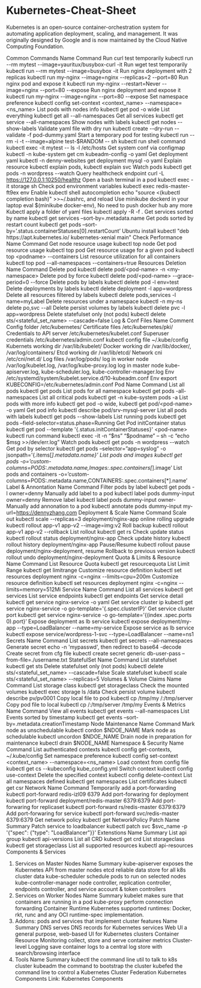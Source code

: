 # Kubernetes-Cheat-Sheet
Kubernetes is an open-source container-orchestration system for automating application deployment, scaling, and management. It was originally designed by Google and is now maintained by the Cloud Native Computing Foundation.

Common Commands
Name	Command
Run curl test temporarily	kubectl run --rm mytest --image=yauritux/busybox-curl -it
Run wget test temporarily	kubectl run --rm mytest --image=busybox -it
Run nginx deployment with 2 replicas	kubectl run my-nginx --image=nginx --replicas=2 --port=80
Run nginx pod and expose it	kubectl run my-nginx --restart=Never --image=nginx --port=80 --expose
Run nginx deployment and expose it	kubectl run my-nginx --image=nginx --port=80 --expose
Set namespace preference	kubectl config set-context <context_name> --namespace=<ns_name>
List pods with nodes info	kubectl get pod -o wide
List everything	kubectl get all --all-namespaces
Get all services	kubectl get service --all-namespaces
Show nodes with labels	kubectl get nodes --show-labels
Validate yaml file with dry run	kubectl create --dry-run --validate -f pod-dummy.yaml
Start a temporary pod for testing	kubectl run --rm -i -t --image=alpine test-$RANDOM -- sh
kubectl run shell command	kubectl exec -it mytest -- ls -l /etc/hosts
Get system conf via configmap	kubectl -n kube-system get cm kubeadm-config -o yaml
Get deployment yaml	kubectl -n denny-websites get deployment mysql -o yaml
Explain resource	kubectl explain pods, kubectl explain svc
Watch pods	kubectl get pods -n wordpress --watch
Query healthcheck endpoint	curl -L https://127.0.0.1:10250/healthz
Open a bash terminal in a pod	kubectl exec -it storage sh
Check pod environment variables	kubectl exec redis-master-ft9ex env
Enable kubectl shell autocompletion	echo "source <(kubectl completion bash)" >>~/.bashrc, and reload
Use minikube dockerd in your laptop	eval $(minikube docker-env), No need to push docker hub any more
Kubectl apply a folder of yaml files	kubectl apply -R -f .
Get services sorted by name	kubectl get services –sort-by=.metadata.name
Get pods sorted by restart count	kubectl get pods –sort-by=’.status.containerStatuses[0].restartCount’
Ubuntu install kubectl	"deb https://apt.kubernetes.io/ kubernetes-xenial main"
Check Performance
Name	Command
Get node resource usage	kubectl top node
Get pod resource usage	kubectl top pod
Get resource usage for a given pod	kubectl top <podname> --containers
List resource utilization for all containers	kubectl top pod --all-namespaces --containers=true
Resources Deletion
Name	Command
Delete pod	kubectl delete pod/<pod-name> -n <my-namespace>
Delete pod by force	kubectl delete pod/<pod-name> --grace-period=0 --force
Delete pods by labels	kubectl delete pod -l env=test
Delete deployments by labels	kubectl delete deployment -l app=wordpress
Delete all resources filtered by labels	kubectl delete pods,services -l name=myLabel
Delete resources under a namespace	kubectl -n my-ns delete po,svc --all
Delete persist volumes by labels	kubectl delete pvc -l app=wordpress
Delete statefulset only (not pods)	kubectl delete sts/<stateful_set_name> --cascade=false
Log & Conf Files
Name	Comment
Config folder	/etc/kubernetes/
Certificate files	/etc/kubernetes/pki/
Credentials to API server	/etc/kubernetes/kubelet.conf
Superuser credentials	/etc/kubernetes/admin.conf
kubectl config file	~/.kube/config
Kubernets working dir	/var/lib/kubelet/
Docker working dir	/var/lib/docker/, /var/log/containers/
Etcd working dir	/var/lib/etcd/
Network cni	/etc/cni/net.d/
Log files	/var/log/pods/
log in worker node	/var/log/kubelet.log, /var/log/kube-proxy.log
log in master node	kube-apiserver.log, kube-scheduler.log, kube-controller-manager.log
Env	/etc/systemd/system/kubelet.service.d/10-kubeadm.conf
Env	export KUBECONFIG=/etc/kubernetes/admin.conf
Pod
Name	Command
List all pods	kubectl get pods
List pods for all namespace	kubectl get pods -all-namespaces
List all critical pods	kubectl get -n kube-system pods -a
List pods with more info	kubectl get pod -o wide, kubectl get pod/<pod-name> -o yaml
Get pod info	kubectl describe pod/srv-mysql-server
List all pods with labels	kubectl get pods --show-labels
List running pods	kubectl get pods –field-selector=status.phase=Running
Get Pod initContainer status	kubectl get pod --template '{.status.initContainerStatuses}' <pod-name>
kubectl run command	kubectl exec -it -n “$ns” “$podname” – sh -c “echo $msg >>/dev/err.log”
Watch pods	kubectl get pods -n wordpress --watch
Get pod by selector	kubectl get pods –selector=”app=syslog” -o jsonpath='{.items[*].metadata.name}’
List pods and images	kubectl get pods -o=’custom-columns=PODS:.metadata.name,Images:.spec.containers[*].image’
List pods and containers	-o=’custom-columns=PODS:.metadata.name,CONTAINERS:.spec.containers[*].name’
Label & Annontation
Name	Command
Filter pods by label	kubectl get pods -l owner=denny
Manually add label to a pod	kubectl label pods dummy-input owner=denny
Remove label	kubectl label pods dummy-input owner-
Manually add annonation to a pod	kubectl annotate pods dummy-input my-url=https://dennyzhang.com
Deployment & Scale
Name	Command
Scale out	kubectl scale --replicas=3 deployment/nginx-app
online rolling upgrade	kubectl rollout app-v1 app-v2 --image=img:v2
Roll backup	kubectl rollout app-v1 app-v2 --rollback
List rollout	kubectl get rs
Check update status	kubectl rollout status deployment/nginx-app
Check update history	kubectl rollout history deployment/nginx-app
Pause/Resume	kubectl rollout pause deployment/nginx-deployment, resume
Rollback to previous version	kubectl rollout undo deployment/nginx-deployment
Quota & Limits & Resource
Name	Command
List Resource Quota	kubectl get resourcequota
List Limit Range	kubectl get limitrange
Customize resource definition	kubectl set resources deployment nginx -c=nginx --limits=cpu=200m
Customize resource definition	kubectl set resources deployment nginx -c=nginx --limits=memory=512Mi
Service
Name	Command
List all services	kubectl get services
List service endpoints	kubectl get endpoints
Get service detail	kubectl get service nginx-service -o yaml
Get service cluster ip	kubectl get service nginx-service -o go-template='{.spec.clusterIP}’
Get service cluster port	kubectl get service nginx-service -o go-template='{(index .spec.ports 0).port}’
Expose deployment as lb service	kubectl expose deployment/my-app --type=LoadBalancer --name=my-service
Expose service as lb service	kubectl expose service/wordpress-1-svc --type=LoadBalancer --name=ns1
Secrets
Name	Command
List secrets	kubectl get secrets --all-namespaces
Generate secret	echo -n 'mypasswd', then redirect to base64 -decode
Create secret from cfg file	kubectl create secret generic db-user-pass –from-file=./username.txt
StatefulSet
Name	Command
List statefulset	kubectl get sts
Delete statefulset only (not pods)	kubectl delete sts/<stateful_set_name> --cascade=false
Scale statefulset	kubectl scale sts/<stateful_set_name> --replicas=5
Volumes & Volume Claims
Name	Command
List storage class	kubectl get storageclass
Check the mounted volumes	kubectl exec storage ls /data
Check persist volume	kubectl describe pv/pv0001
Copy local file to pod	kubectl cp /tmp/my <some-namespace>/<some-pod>:/tmp/server
Copy pod file to local	kubectl cp <some-namespace>/<some-pod>:/tmp/server /tmp/my
Events & Metrics
Name	Command
View all events	kubectl get events --all-namespaces
List Events sorted by timestamp	kubectl get events –sort-by=.metadata.creationTimestamp
Node Maintenance
Name	Command
Mark node as unschedulable	kubectl cordon $NDOE_NAME
Mark node as schedulable	kubectl uncordon $NDOE_NAME
Drain node in preparation for maintenance	kubectl drain $NODE_NAME
Namespace & Security
Name	Command
List authenticated contexts	kubectl config get-contexts, ~/.kube/config
Set namespace preference	kubectl config set-context <context_name> --namespace=<ns_name>
Load context from config file	kubectl get cs --kubeconfig kube_config.yml
Switch context	kubectl config use-context <cluster-name>
Delete the specified context	kubectl config delete-context <cluster-name>
List all namespaces defined	kubectl get namespaces
List certificates	kubectl get csr
Network
Name	Command
Temporarily add a port-forwarding	kubectl port-forward redis-izl09 6379
Add port-forwaring for deployment	kubectl port-forward deployment/redis-master 6379:6379
Add port-forwaring for replicaset	kubectl port-forward rs/redis-master 6379:6379
Add port-forwaring for service	kubectl port-forward svc/redis-master 6379:6379
Get network policy	kubectl get NetworkPolicy
Patch
Name	Summary
Patch service to loadbalancer	kubectl patch svc $svc_name -p '{"spec": {"type": "LoadBalancer"}}'
Extenstions
Name	Summary
List api group	kubectl api-versions
List all CRD	kubectl get crd
List storageclass	kubectl get storageclass
List all supported resources	kubectl api-resources
Components & Services
1. Services on Master Nodes
Name	Summary
kube-apiserver	exposes the Kubernetes API from master nodes
etcd	reliable data store for all k8s cluster data
kube-scheduler	schedule pods to run on selected nodes
kube-controller-manager	node controller, replication controller, endpoints controller, and service account & token controllers
2. Services on Worker Nodes
Name	Summary
kubelet	makes sure that containers are running in a pod
kube-proxy	perform connection forwarding
Container Runtime	Kubernetes supported runtimes: Docker, rkt, runc and any OCI runtime-spec implementation.
3. Addons: pods and services that implement cluster features
Name	Summary
DNS	serves DNS records for Kubernetes services
Web UI	a general purpose, web-based UI for Kubernetes clusters
Container Resource Monitoring	collect, store and serve container metrics
Cluster-level Logging	save container logs to a central log store with search/browsing interface
4. Tools
Name	Summary
kubectl	the command line util to talk to k8s cluster
kubeadm	the command to bootstrap the cluster
kubefed	the command line to control a Kubernetes Cluster Federation
Kubernetes Components	Link: Kubernetes Components
